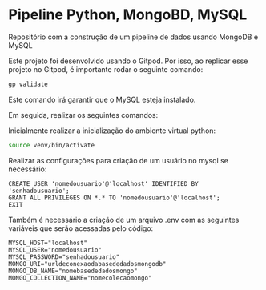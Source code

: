 # Pipeline Python, MongoBD, MySQL

Repositório com a construção de um pipeline de dados usando MongoDB e MySQL

Este projeto foi desenvolvido usando o Gitpod. Por isso, ao replicar esse projeto no Gitpod, é importante rodar o seguinte comando:

```bash
gp validate
```
Este comando irá garantir que o MySQL esteja instalado.

Em seguida, realizar os seguintes comandos:

Inicialmente realizar a inicialização do ambiente virtual python:

```bash
source venv/bin/activate
```

Realizar as configurações para criação de um usuário no mysql se necessário:

```mysql
CREATE USER 'nomedousuario'@'localhost' IDENTIFIED BY 'senhadousuario';
GRANT ALL PRIVILEGES ON *.* TO 'nomedousuario'@'localhost';
EXIT
```

Também é necessário a criação de um arquivo .env com as seguintes variáveis que serão acessadas pelo código:
```
MYSQL_HOST="localhost"
MYSQL_USER="nomedousuario"
MYSQL_PASSWORD="senhadousuario"
MONGO_URI="urldeconexaodabasededadosmongodb"
MONGO_DB_NAME="nomebasededadosmongo"
MONGO_COLLECTION_NAME="nomecolecaomongo"
```